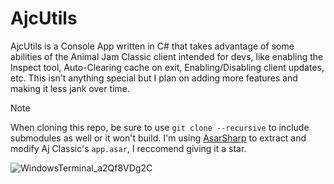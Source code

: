 # AjcUtils

AjcUtils is a Console App written in C# that takes advantage of some abilities of the Animal Jam Classic client intended for devs, like enabling the Inspect tool, Auto-Clearing cache on exit, Enabling/Disabling client updates, etc. This isn't anything special but I plan on adding more features and making it less jank over time.
> [!NOTE]
> When cloning this repo, be sure to use `git clone --recursive` to include submodules as well or it won't build. I'm using [AsarSharp](https://github.com/MWR1/asarsharp) to extract and modify Aj Classic's `app.asar`, I reccomend giving it a star.

![WindowsTerminal_a2Qf8VDg2C](https://github.com/user-attachments/assets/124d7151-c98b-489d-8af1-42027fdc0ba9)
